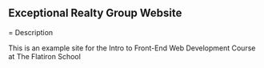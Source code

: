 Exceptional Realty Group Website
--------

= Description

This is an example site for the Intro to Front-End Web Development Course at The Flatiron School
